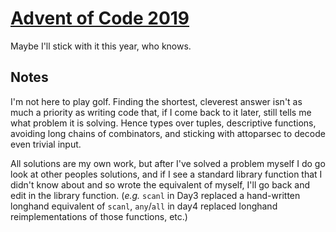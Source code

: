 # [Advent of Code 2019](https://adventofcode.com/2019)

Maybe I'll stick with it this year, who knows.

## Notes

I'm not here to play golf. Finding the shortest, cleverest answer isn't as much a priority as writing 
code that, if I come back to it later, still tells me what problem it is solving. Hence types over tuples,
descriptive functions, avoiding long chains of combinators, and sticking with attoparsec to decode even 
trivial input.

All solutions are my own work, but after I've solved a problem myself I do go look at other peoples
solutions, and if I see a standard library function that I didn't know about and so wrote the equivalent 
of myself, I'll go back and edit in the library function. (_e.g._ `scanl` in Day3 replaced a hand-written 
longhand equivalent of `scanl`, `any`/`all` in day4 replaced longhand reimplementations of those functions, 
etc.)
